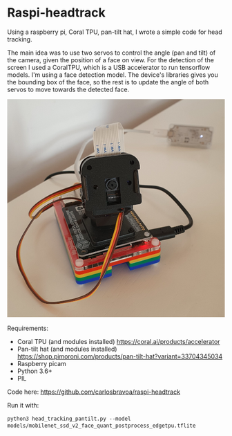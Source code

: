 # Raspi-headtrack
Using a raspberry pi, Coral TPU, pan-tilt hat, I wrote a simple code for head tracking.

The main idea was to use two servos to control the angle (pan and tilt) of the camera, given the position of a face on view. For the detection of the screen I used a CoralTPU, which is a USB accelerator to run tensorflow models. I'm using a face detection model. The device's libraries gives you the bounding box of the face, so the rest is to update the angle of both servos to move towards the detected face.

![Raspberry PI with pan-tilt hat and CoralTPU](pan-tilt.png)

Requirements: 
- Coral TPU (and modules installed) https://coral.ai/products/accelerator
- Pan-tilt hat (and modules installed) https://shop.pimoroni.com/products/pan-tilt-hat?variant=33704345034
- Raspberry picam
- Python 3.6+
- PIL

Code here: https://github.com/carlosbravoa/raspi-headtrack

Run it with:

```
python3 head_tracking_pantilt.py --model models/mobilenet_ssd_v2_face_quant_postprocess_edgetpu.tflite
```

